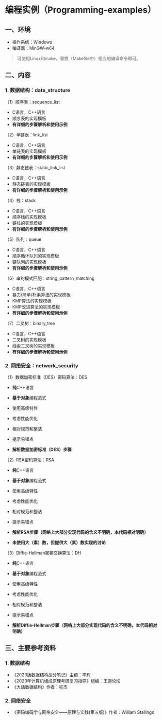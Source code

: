 # 编程实例（Programming-examples）

## 一、环境

- 操作系统：Windows
- 编译器：MinGW-w64

> 可使用Linux和make，替换（Makefile中）相应的编译命令即可。

## 二、内容

### 1. 数据结构：data_structure

（1）顺序表：sequence_list

- C语言，C++语言
- 顺序表的实现模板
- **有详细的步骤解析和使用示例**

（2）单链表：link_list

- C语言，C++语言
- 单链表的实现模板
- **有详细的步骤解析和使用示例**

（3）静态链表：static_link_list

- C语言，C++语言
- 静态链表的实现模板
- **有详细的步骤解析和使用示例**

（4）栈：stack

- C语言，C++语言
- 顺序栈的实现模板
- 链栈的实现模板
- **有详细的步骤解析和使用示例**

（5）队列：queue

- C语言，C++语言
- 顺序循环队列的实现模板
- 链队列的实现模板
- **有详细的步骤解析和使用示例**

（6）串的模式匹配：string_pattern_matching

- C语言，C++语言
- 暴力/简单/朴素算法的实现模板
- KMP算法的实现模板
- KMP改进算法的实现模板
- **有详细的步骤解析和使用示例**

（7）二叉树：binary_tree

- C语言，C++语言
- 二叉树的实现模板
- 线索二叉树的实现模板
- **有详细的步骤解析和使用示例**

### 2. 网络安全：network_security

（1）数据加密标准（DES）密码算法：DES

- **纯**C++语言
- **基于对象**编程范式
- 使用高级特性
- 考虑性能优化
- 相对规范和整洁
- 提示易错点

- **解析数据加密标准（DES）步骤**

（2）RSA密码算法：RSA

- **纯**C++语言
- **基于对象**编程范式
- 使用高级特性
- 考虑性能优化
- 相对规范和整洁
- 提示易错点

- **解析RSA步骤（网络上大部分实现代码的含义不明确，本代码相对明确）**
- **未使用大（素）数，但提供大（素）数实现的讨论**

（3）Diffie-Hellman密钥交换算法：DH

- **纯**C++语言
- **基于对象**编程范式
- 使用高级特性
- 考虑性能优化
- 相对规范和整洁
- 提示易错点

- **解析Diffie-Hellman步骤（网络上大部分实现代码的含义不明确，本代码相对明确）**

## 三、主要参考资料

### 1. 数据结构

- 《2023版数据结构高分笔记》主编：率辉
- 《2023年计算机组成原理考研复习指导》组编：王道论坛
- 《大话数据结构》作者：程杰

### 2. 网络安全

- 《密码编码学与网络安全——原理与实践(第五版)》作者：William Stallings
